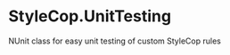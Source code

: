 StyleCop.UnitTesting
====================

NUnit class for easy unit testing of custom StyleCop rules

